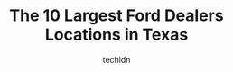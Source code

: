 ---
layout: ampstory
image: https://i0.wp.com/paketmu.com/wp-content/uploads/2023/06/johnson-brothers-ford-0-in-texas-1686364446.jpeg?resize=640,853
author: techidn
featured: false
description: Explore the diverse Ford Dealer scene in Texas, home to an incredible selection of 10 establishments catering to every taste. Whether youre in search of iconic favorites or undiscovered tre
title: The 10 Largest Ford Dealers Locations in Texas
cover:
   title: The 10 Largest Ford Dealers Locations in Texas
   subtitle: RICKPATE
   background: https://paketmu.com/wp-content/uploads/2023/06/johnson-brothers-ford-0-in-texas-1686364446.jpeg

pages: 
 - layout: thirds
   top: <h1>#1 Town East Ford</h1>
   bottom: "<p>FANTASTIC!! experience. Bought a car and absolutely love it! Wish i could carry it around in my pocket! 😄The team there is amazing! See Jeremy Burnett (Sales) and Kian</p>"
   background: https://paketmu.com/wp-content/uploads/2023/06/johnson-brothers-ford-1-in-texas-1686364447.jpeg
   backgroundblur: true
 - layout: thirds
   top: <h1>#2 Westway Ford</h1>
   bottom: "<p>I bought my 2022 Ford F150 Lariat from Grant and he was awesome! He got me exactly what I wanted and has been amazing to communicate with the past couple of weeks. Cannot</p>"
   background: https://paketmu.com/wp-content/uploads/2023/06/johnson-brothers-ford-2-in-texas-1686364447.jpeg
   cta:
      link: https://paketmu.com/the-10-largest-ford-dealers-locations-in-texas/
      text: The 10 Largest Ford Dealers Locations in Texas
 - layout: thirds
   top: <h1>#3 College Station Ford</h1>
   bottom: "<p>After many years I finally bought a new truck from Ford. My first truck in 1990 was a 1973 Ford F150 Custom (green with white top).I recently purchased a 2022 Ford F150 L</p>"
   background: https://paketmu.com/wp-content/uploads/2023/06/johnson-brothers-ford-3-in-texas-1686364448.jpeg
   cta:
      link: https://paketmu.com/the-10-largest-ford-dealers-locations-in-texas/
      text: The 10 Largest Ford Dealers Locations in Texas
 - layout: thirds
   top: <h1>#4 North Central Ford</h1>
   bottom: "<p>1819 N Central Expy, Richardson, TX 75080, United States</p>"
   background: https://images.unsplash.com/photo-1522441815192-d9f04eb0615c?ixlib=rb-4.0.3&ixid=MnwxMjA3fDB8MHxwaG90by1wYWdlfHx8fGVufDB8fHx8&auto=format&fit=crop&w=640&h=853&q=80
   cta:
      link: https://paketmu.com/the-10-largest-ford-dealers-locations-in-texas/
      text: The 10 Largest Ford Dealers Locations in Texas
 - layout: thirds
   top: <h1>#5 Tomball Ford</h1>
   bottom: "<p>22702 TX-249, Tomball, TX 77375, United States</p>"
   background: https://images.unsplash.com/photo-1540457036297-448b6b99e91c?ixlib=rb-4.0.3&ixid=MnwxMjA3fDB8MHxwaG90by1wYWdlfHx8fGVufDB8fHx8&auto=format&fit=crop&w=640&h=853&q=80
   cta:
      link: https://paketmu.com/the-10-largest-ford-dealers-locations-in-texas/
      text: The 10 Largest Ford Dealers Locations in Texas
 - layout: thirds
   top: <h1>#6 Sam Packs Five Star Ford</h1>
   bottom: "<p>1635 S Interstate 35E, Carrollton, TX 75006, United States</p>"
   background: https://images.unsplash.com/photo-1567360425618-1594206637d2?ixlib=rb-4.0.3&ixid=MnwxMjA3fDB8MHxwaG90by1wYWdlfHx8fGVufDB8fHx8&auto=format&fit=crop&w=640&h=853&q=80
   cta:
      link: https://paketmu.com/the-10-largest-ford-dealers-locations-in-texas/
      text: The 10 Largest Ford Dealers Locations in Texas
 - layout: thirds
   top: <h1>#7 Randall Reeds Planet Ford 635</h1>
   bottom: "<p>3601 S Shiloh Rd, Garland, TX 75041, United States</p>"
   background: https://images.unsplash.com/photo-1561679660-d00ee1e0dc8e?ixlib=rb-4.0.3&ixid=MnwxMjA3fDB8MHxwaG90by1wYWdlfHx8fGVufDB8fHx8&auto=format&fit=crop&w=640&h=853&q=80
   cta:
      link: https://paketmu.com/the-10-largest-ford-dealers-locations-in-texas/
      text: The 10 Largest Ford Dealers Locations in Texas
 - layout: thirds
   middle: Continue reading...
   background: https://images.unsplash.com/photo-1599422314077-f4dfdaa4cd09?ixlib=rb-4.0.3&ixid=MnwxMjA3fDB8MHxwaG90by1wYWdlfHx8fGVufDB8fHx8&auto=format&fit=crop&w=640&h=853&q=80
   cta:
      link: https://paketmu.com/the-10-largest-ford-dealers-locations-in-texas/
      text: The 10 Largest Ford Dealers Locations in Texas
      
---